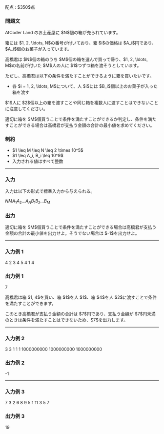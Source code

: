 
<div>

<span>

<span>

<p>
配点 : $350$点
</p>

<div>

<section>

### **問題文**

<p>
AtCoder Land のお土産屋に $N$個の箱が売られています。
</p>

<p>
箱には $1, 2, \ldots, N$の番号が付いており、箱 $i$の価格は $A_i$円であり、$A_i$個のお菓子が入っています。
</p>

<p>
高橋君は $N$個の箱のうち $M$個の箱を選んで買って帰り、$1, 2, \ldots, M$の名前が付いた $M$人の人に $1$つずつ箱を渡そうとしています。
</p>

<p>
ただし、高橋君は以下の条件を満たすことができるように箱を買いたいです。
</p>

<ul>

<li>
各 $i = 1, 2, \ldots, M$について、人 $i$には $B_i$個以上のお菓子が入った箱を渡す
</li>

</ul>

<p>
$1$人に $2$個以上の箱を渡すことや同じ箱を複数人に渡すことはできないことに注意してください。
</p>

<p>
適切に箱を $M$個買うことで条件を満たすことができるか判定し、条件を満たすことができる場合は高橋君が支払う金額の合計の最小値を求めてください。
</p>

</section>

</div>

<div>

<section>

### **制約**

<ul>

<li>
$1 \leq M \leq N \leq 2 \times 10^5$
</li>

<li>
$1 \leq A_i, B_i \leq 10^9$
</li>

<li>
入力される値はすべて整数
</li>

</ul>

</section>

</div>

---

<div>

<div>

<section>

### **入力**

<p>
入力は以下の形式で標準入力から与えられる。
</p>

<div>

$N$$M$$A_1$$A_2$$\ldots$$A_N$$B_1$$B_2$$\ldots$$B_M$
</div>

</section>

</div>

<div>

<section>

### **出力**

<p>
適切に箱を $M$個買うことで条件を満たすことができる場合は高橋君が支払う金額の合計の最小値を出力せよ。そうでない場合は $-1$を出力せよ。
</p>

</section>

</div>

</div>

---

<div>

<section>

### **入力例 1**

<div>

4 2
3 4 5 4
1 4

</div>

</section>

</div>

<div>

<section>

### **出力例 1**

<div>

7

</div>

<p>
高橋君は箱 $1, 4$を買い、箱 $1$を人 $1$、箱 $4$を人 $2$に渡すことで条件を満たすことができます。
</p>

<p>
このとき高橋君が支払う金額の合計は $7$円であり、支払う金額が $7$円未満のときは条件を満たすことはできないため、$7$を出力します。
</p>

</section>

</div>

---

<div>

<section>

### **入力例 2**

<div>

3 3
1 1 1
1000000000 1000000000 1000000000

</div>

</section>

</div>

<div>

<section>

### **出力例 2**

<div>

-1

</div>

</section>

</div>

---

<div>

<section>

### **入力例 3**

<div>

7 3
2 6 8 9 5 1 11
3 5 7

</div>

</section>

</div>

<div>

<section>

### **出力例 3**

<div>

19

</div>

</section>

</div>

</span>

</span>

</div>
